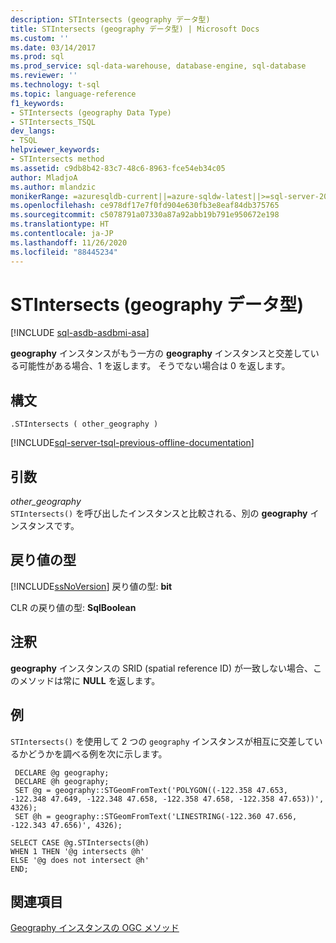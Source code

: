 ```yaml
---
description: STIntersects (geography データ型)
title: STIntersects (geography データ型) | Microsoft Docs
ms.custom: ''
ms.date: 03/14/2017
ms.prod: sql
ms.prod_service: sql-data-warehouse, database-engine, sql-database
ms.reviewer: ''
ms.technology: t-sql
ms.topic: language-reference
f1_keywords:
- STIntersects (geography Data Type)
- STIntersects_TSQL
dev_langs:
- TSQL
helpviewer_keywords:
- STIntersects method
ms.assetid: c9db8b42-83c7-48c6-8963-fce54eb34c05
author: MladjoA
ms.author: mlandzic
monikerRange: =azuresqldb-current||=azure-sqldw-latest||>=sql-server-2016||=sqlallproducts-allversions||>=sql-server-linux-2017||=azuresqldb-mi-current
ms.openlocfilehash: ce978df17e7f0fd904e630fb3e8eaf84db375765
ms.sourcegitcommit: c5078791a07330a87a92abb19b791e950672e198
ms.translationtype: HT
ms.contentlocale: ja-JP
ms.lasthandoff: 11/26/2020
ms.locfileid: "88445234"
---
```

# <a name="stintersects-geography-data-type"></a>STIntersects (geography データ型)
[!INCLUDE [sql-asdb-asdbmi-asa](../../includes/applies-to-version/sql-asdb-asdbmi-asa.md)]

  **geography** インスタンスがもう一方の **geography** インスタンスと交差している可能性がある場合、1 を返します。 そうでない場合は 0 を返します。  
  
## <a name="syntax"></a>構文  
  
```syntaxsql
.STIntersects ( other_geography )  
```  

[!INCLUDE[sql-server-tsql-previous-offline-documentation](../../includes/sql-server-tsql-previous-offline-documentation.md)]
  
## <a name="arguments"></a>引数

*other_geography*  
`STIntersects()` を呼び出したインスタンスと比較される、別の **geography** インスタンスです。  
  
## <a name="return-types"></a>戻り値の型

[!INCLUDE[ssNoVersion](../../includes/ssnoversion-md.md)] 戻り値の型: **bit**  
  
 CLR の戻り値の型: **SqlBoolean**  
  
## <a name="remarks"></a>注釈  
 **geography** インスタンスの SRID (spatial reference ID) が一致しない場合、このメソッドは常に **NULL** を返します。  
  
## <a name="examples"></a>例  
 `STIntersects()` を使用して 2 つの `geography` インスタンスが相互に交差しているかどうかを調べる例を次に示します。  
  
```  
 DECLARE @g geography;  
 DECLARE @h geography;  
 SET @g = geography::STGeomFromText('POLYGON((-122.358 47.653, -122.348 47.649, -122.348 47.658, -122.358 47.658, -122.358 47.653))', 4326);  
 SET @h = geography::STGeomFromText('LINESTRING(-122.360 47.656, -122.343 47.656)', 4326);  
```  
  
 ```
 SELECT CASE @g.STIntersects(@h) 
 WHEN 1 THEN '@g intersects @h'  
 ELSE '@g does not intersect @h'  
 END;
 ```  
  
## <a name="see-also"></a>関連項目  
 [Geography インスタンスの OGC メソッド](../../t-sql/spatial-geography/ogc-methods-on-geography-instances.md)  
  
  
